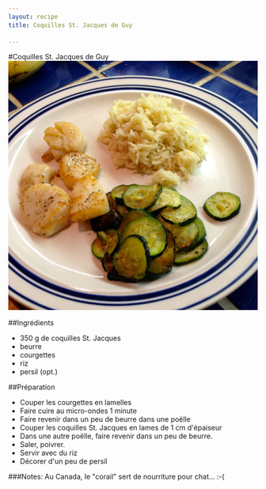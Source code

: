 ```yaml
---
layout: recipe
title: Coquilles St. Jacques de Guy

---
```

#Coquilles St. Jacques de Guy
![image](img/coquilles1.jpg)

##Ingrédients
* 350 g de coquilles St. Jacques
* beurre
* courgettes
* riz
* persil (opt.)

##Préparation
* Couper les courgettes en lamelles
* Faire cuire au micro-ondes 1 minute
* Faire revenir dans un peu de beurre dans une poëlle
* Couper les coquilles St. Jacques en lames de 1 cm d'épaiseur
* Dans une autre poëlle, faire revenir dans un peu de beurre.
* Saler, poivrer.
* Servir avec du riz
* Décorer d'un peu de persil

###Notes:
Au Canada, le "corail" sert de nourriture pour chat... :-(

